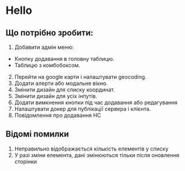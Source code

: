# Hello

## Що потрібно зробити:

1. Добавити адмін меню:
  - Кнопку додавання в головну таблицю.
  - Таблицю з комбобоксом.
2. Перейти на google карти і налаштувати geocoding.
3. Додати алерти або модальне вікно.
4. Змінити дизайн для списку координат.
5. Змінити дизайн для усіх інпутів.
6. Додати вимкнення кнопки під час додавання або редагування
7. Налаштувати докер для публікації сервера і клієнта.
8. Повідомлення про додавання НС

## Відомі помилки

1. Неправильно відображається кількість елементів у списку
2. У разі зміни елемента, дані змінюються тільки після оновлення сторінки
